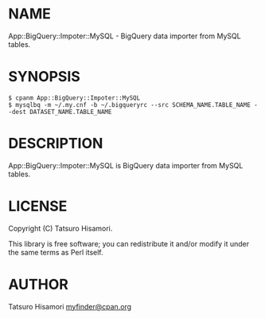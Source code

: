 # NAME

App::BigQuery::Impoter::MySQL - BigQuery data importer from MySQL tables.

# SYNOPSIS

    $ cpanm App::BigQuery::Impoter::MySQL
    $ mysqlbq -m ~/.my.cnf -b ~/.bigqueryrc --src SCHEMA_NAME.TABLE_NAME --dest DATASET_NAME.TABLE_NAME

# DESCRIPTION

App::BigQuery::Impoter::MySQL is BigQuery data importer from MySQL tables.

# LICENSE

Copyright (C) Tatsuro Hisamori.

This library is free software; you can redistribute it and/or modify
it under the same terms as Perl itself.

# AUTHOR

Tatsuro Hisamori <myfinder@cpan.org>

